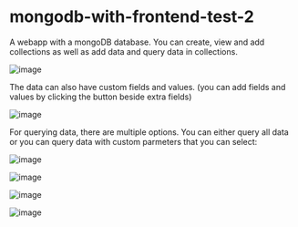 # mongodb-with-frontend-test-2

A webapp with a mongoDB database. You can create, view and add collections as well as add data and query data in collections.

![image](https://user-images.githubusercontent.com/70005238/166162827-6dc2c60b-befb-4b4d-9062-4474c3128957.png)

The data can also have custom fields and values. (you can add fields and values by clicking the button beside extra fields)

![image](https://user-images.githubusercontent.com/70005238/166163513-b75eb599-d575-4c26-a68b-aff74e1af53f.png)

 For querying data, there are multiple options. You can either query all data or you can query data with custom parmeters that you can select:

![image](https://user-images.githubusercontent.com/70005238/166162863-5644f32e-7566-4cbd-9869-0061059ddae2.png)

![image](https://user-images.githubusercontent.com/70005238/166162868-365920bd-3092-4172-ab00-35af7d9f1bbe.png)

![image](https://user-images.githubusercontent.com/70005238/166162876-5b8cb77e-686e-4d3d-90ae-44dce6c62c13.png)

![image](https://user-images.githubusercontent.com/70005238/166162884-d8e92283-e6c9-47f0-bc6f-93160048bb58.png)
